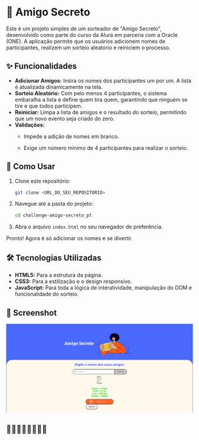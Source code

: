# 🎁 Amigo Secreto

Este é um projeto simples de um sorteador de "Amigo Secreto", desenvolvido como parte do curso da Alura em parceria com a Oracle (ONE). A aplicação permite que os usuários adicionem nomes de participantes, realizem um sorteio aleatório e reiniciem o processo.

## ✨ Funcionalidades

- **Adicionar Amigos:** Insira os nomes dos participantes um por um. A lista é atualizada dinamicamente na tela.
- **Sorteio Aleatório:** Com pelo menos 4 participantes, o sistema embaralha a lista e define quem tira quem, garantindo que ninguém se tire e que todos participem.
- **Reiniciar:** Limpa a lista de amigos e o resultado do sorteio, permitindo que um novo evento seja criado do zero.
- **Validações:**
  - Impede a adição de nomes em branco.

  - Exige um número mínimo de 4 participantes para realizar o sorteio.

## 🚀 Como Usar

1. Clone este repositório:
   ```bash
   git clone <URL_DO_SEU_REPOSITORIO>
   ```
2. Navegue até a pasta do projeto:
   ```bash
   cd challenge-amigo-secreto_pt
   ```
3. Abra o arquivo `index.html` no seu navegador de preferência.

Pronto! Agora é só adicionar os nomes e se divertir.

## 🛠️ Tecnologias Utilizadas

- **HTML5:** Para a estrutura da página.
- **CSS3:** Para a estilização e o design responsivo.
- **JavaScript:** Para toda a lógica de interatividade, manipulação do DOM e funcionalidade do sorteio.

## 📸 Screenshot

![Screenshot da aplicação Amigo Secreto em funcionamento](assets/2025-08-19_17-02.png)


## 🚀🚀🚀🚀🚀🚀🚀🚀